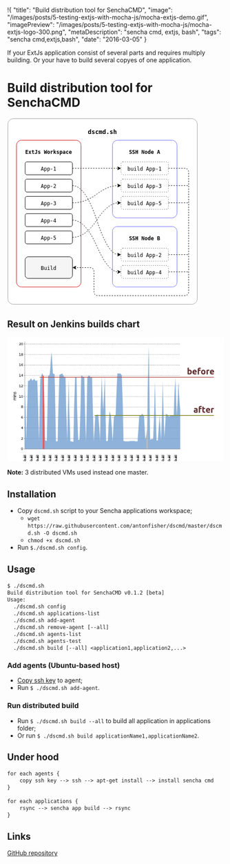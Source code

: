 !{
    "title": "Build distribution tool for SenchaCMD",
    "image": "/images/posts/5-testing-extjs-with-mocha-js/mocha-extjs-demo.gif",
    "imagePreview": "/images/posts/5-testing-extjs-with-mocha-js/mocha-extjs-logo-300.png",
    "metaDescription": "sencha cmd, extjs, bash",
    "tags": "sencha cmd,extjs,bash",
    "date": "2016-03-05"
}

<!-- preview -->

If your ExtJs application consist of several parts and requires multiply building.
Or your have to build several copyes of one application.

<!-- /preview -->

# Build distribution tool for SenchaCMD

![Principle pic](https://raw.githubusercontent.com/antonfisher/dscmd/docs/images/dscmd-principle.png)

## Result on Jenkins builds chart
![Result](https://raw.githubusercontent.com/antonfisher/dscmd/docs/images/dscmd-jenkins-builds-chart.png)

__Note:__ 3 distributed VMs used instead one master.

## Installation
* Copy `dscmd.sh` script to your Sencha applications workspace;
    * `wget https://raw.githubusercontent.com/antonfisher/dscmd/master/dscmd.sh -O dscmd.sh`
    * `chmod +x dscmd.sh`
* Run `$./dscmd.sh config`.

## Usage

```
$ ./dscmd.sh
Build distribution tool for SenchaCMD v0.1.2 [beta]
Usage:
  ./dscmd.sh config
  ./dscmd.sh applications-list
  ./dscmd.sh add-agent
  ./dscmd.sh remove-agent [--all]
  ./dscmd.sh agents-list
  ./dscmd.sh agents-test
  ./dscmd.sh build [--all] <application1,application2,...>
```

### Add agents (Ubuntu-based host)
* [Copy ssh key](https://www.digitalocean.com/community/tutorials/how-to-set-up-ssh-keys--2) to agent;
* Run `$ ./dscmd.sh add-agent`.

### Run distributed build
* Run `$ ./dscmd.sh build --all` to build all application in applications folder;
* Or run `$ ./dscmd.sh build applicationName1,applicationName2`.

## Under hood
```
for each agents {
    copy ssh key --> ssh --> apt-get install --> install sencha cmd
}

for each applications {
    rsync --> sencha app build --> rsync
}
```

## Links

[GitHub repository](https://github.com/antonfisher/dscmd)
